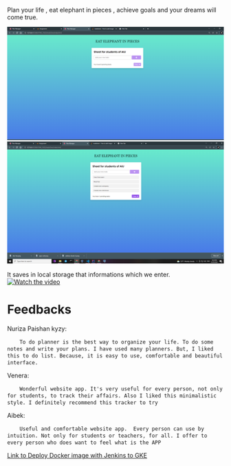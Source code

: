 Plan your life ,  eat elephant in pieces , achieve  goals  and your dreams will come true.

 
![asdf](./images/screen1.png)
![asdf](./images/screen2.png)

It saves in local storage that informations which we enter.
[![Watch the video](https://i.imgur.com/vKb2F1B.png)](https://youtu.be/eM_Sqe3hsIQ)

# Feedbacks

Nuriza Paishan kyzy: 

        To do planner is the best way to organize your life. To do some notes and write your plans. I have used many planners. But, I liked this to do list. Because, it is easy to use, comfortable and beautiful interface.
Venera:
        
        Wonderful website app. It's very useful for every person, not only for students, to track their affairs. Also I liked this minimalistic style. I definitely recommend this tracker to try
Aibek:
    
        Useful and comfortable website app.  Every person can use by intuition. Not only for students or teachers, for all. I offer to every person who does want to feel what is the APP

[Link to Deploy Docker image with Jenkins to GKE](/htmls)

        
        
        